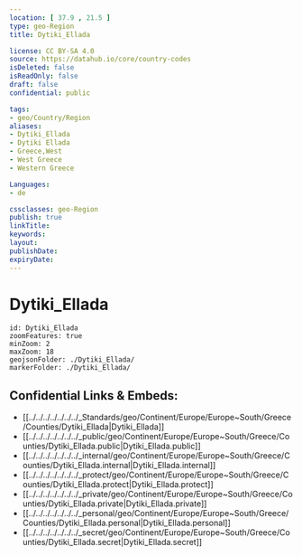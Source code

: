 ```yaml
---
location: [ 37.9 , 21.5 ] 
type: geo-Region
title: Dytiki_Ellada

license: CC BY-SA 4.0
source: https://datahub.io/core/country-codes
isDeleted: false
isReadOnly: false
draft: false
confidential: public

tags:
- geo/Country/Region
aliases:
- Dytiki_Ellada
- Dytiki Ellada
- Greece,West
- West Greece
- Western Greece

Languages:
- de

cssclasses: geo-Region
publish: true
linkTitle: 
keywords: 
layout: 
publishDate: 
expiryDate: 
---
```


# Dytiki_Ellada

```leaflet
id: Dytiki_Ellada
zoomFeatures: true 
minZoom: 2 
maxZoom: 18
geojsonFolder: ./Dytiki_Ellada/
markerFolder: ./Dytiki_Ellada/
```


## Confidential Links & Embeds: 
- [[../../../../../../../_Standards/geo/Continent/Europe/Europe~South/Greece/Counties/Dytiki_Ellada|Dytiki_Ellada]] 
- [[../../../../../../../_public/geo/Continent/Europe/Europe~South/Greece/Counties/Dytiki_Ellada.public|Dytiki_Ellada.public]] 
- [[../../../../../../../_internal/geo/Continent/Europe/Europe~South/Greece/Counties/Dytiki_Ellada.internal|Dytiki_Ellada.internal]] 
- [[../../../../../../../_protect/geo/Continent/Europe/Europe~South/Greece/Counties/Dytiki_Ellada.protect|Dytiki_Ellada.protect]] 
- [[../../../../../../../_private/geo/Continent/Europe/Europe~South/Greece/Counties/Dytiki_Ellada.private|Dytiki_Ellada.private]] 
- [[../../../../../../../_personal/geo/Continent/Europe/Europe~South/Greece/Counties/Dytiki_Ellada.personal|Dytiki_Ellada.personal]] 
- [[../../../../../../../_secret/geo/Continent/Europe/Europe~South/Greece/Counties/Dytiki_Ellada.secret|Dytiki_Ellada.secret]] 

